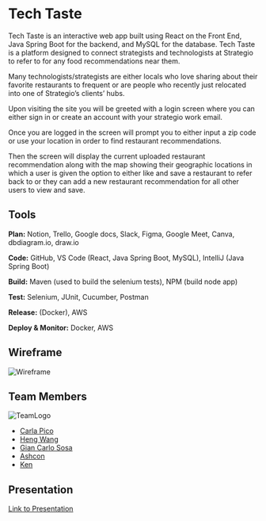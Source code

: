 
# Tech Taste

Tech Taste is an interactive web app built using React on the Front End, Java Spring Boot for the backend, and MySQL for the database. Tech Taste is a platform designed to connect strategists and technologists at Strategio to refer to for any food recommendations near them. 

Many technologists/strategists are either locals who love sharing about their favorite restaurants to frequent or are people who recently just relocated into one of Strategio’s clients’ hubs.  

Upon visiting the site you will be greeted with a login screen where you can either sign in or create an account with your strategio work email. 

Once you are logged in the screen will prompt you to either input a zip code or use your location in order to find restaurant recommendations. 

Then the screen will display the current uploaded restaurant recommendation along with the map showing their geographic locations in which a user is given the option to either like and save a restaurant to refer back to or they can add a new restaurant recommendation for all other users to view and save. 



## Tools 

**Plan:** Notion, Trello,  Google docs, Slack, Figma, Google Meet, Canva, dbdiagram.io, draw.io


**Code:**  GitHub, VS Code (React, Java Spring Boot, MySQL), IntelliJ (Java Spring Boot)

**Build:** Maven (used to build the selenium tests), NPM (build node app)

**Test:** Selenium, JUnit, Cucumber, Postman

**Release:** (Docker), AWS

**Deploy & Monitor:** Docker, AWS


## Wireframe


![Wireframe](https://dev-to-uploads.s3.amazonaws.com/uploads/articles/th5xamgrr6se0x5ro4g6.png)


## Team Members

![TeamLogo](https://dev-to-uploads.s3.amazonaws.com/uploads/articles/th5xamgrr6se0x5ro4g6.png)


- [Carla Pico](https://github.com/carlapico)
- [Heng Wang](https://github.com/zerotume)
- [Gian Carlo Sosa](https://github.com/lordSosa15)
- [Ashcon ](https://github.com/aminoo10)
- [Ken](https://github.com/keneversley)



## Presentation

[Link to Presentation](https://github.com/matiassingers/awesome-readme)
